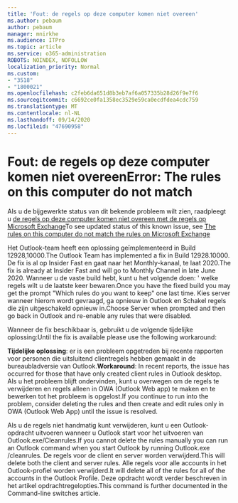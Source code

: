 ```yaml
---
title: 'Fout: de regels op deze computer komen niet overeen'
ms.author: pebaum
author: pebaum
manager: mnirkhe
ms.audience: ITPro
ms.topic: article
ms.service: o365-administration
ROBOTS: NOINDEX, NOFOLLOW
localization_priority: Normal
ms.custom:
- "3518"
- "1800021"
ms.openlocfilehash: c2feb6da651d8b3eb7af6a057335b28d26f9e7f6
ms.sourcegitcommit: c6692ce0fa1358ec3529e59ca0ecdfdea4cdc759
ms.translationtype: MT
ms.contentlocale: nl-NL
ms.lasthandoff: 09/14/2020
ms.locfileid: "47690958"
---
```

# <a name="error-the-rules-on-this-computer-do-not-match"></a><span data-ttu-id="98d82-102">Fout: de regels op deze computer komen niet overeen</span><span class="sxs-lookup"><span data-stu-id="98d82-102">Error: The rules on this computer do not match</span></span>

<span data-ttu-id="98d82-103">Als u de bijgewerkte status van dit bekende probleem wilt zien, raadpleegt u [de regels op deze computer komen niet overeen met de regels op Microsoft Exchange](https://support.office.com/article/d032e037-b224-429e-b325-633afde9b5f0)</span><span class="sxs-lookup"><span data-stu-id="98d82-103">To see updated status of this known issue, see [The rules on this computer do not match the rules on Microsoft Exchange](https://support.office.com/article/d032e037-b224-429e-b325-633afde9b5f0)</span></span>

<span data-ttu-id="98d82-104">Het Outlook-team heeft een oplossing geïmplementeerd in Build 12928,10000.</span><span class="sxs-lookup"><span data-stu-id="98d82-104">The Outlook Team has implemented a fix in Build 12928.10000.</span></span> <span data-ttu-id="98d82-105">De fix is al op Insider Fast en gaat naar het Monthly-kanaal, te laat 2020.</span><span class="sxs-lookup"><span data-stu-id="98d82-105">The fix is already at Insider Fast and will go to Monthly Channel in late June 2020.</span></span> <span data-ttu-id="98d82-106">Wanneer u de vaste build hebt, kunt u het volgende doen: ' welke regels wilt u de laatste keer bewaren.</span><span class="sxs-lookup"><span data-stu-id="98d82-106">Once you have the fixed build you may get the prompt "Which rules do you want to keep" one last time.</span></span> <span data-ttu-id="98d82-107">Kies server wanneer hierom wordt gevraagd, ga opnieuw in Outlook en Schakel regels die zijn uitgeschakeld opnieuw in.</span><span class="sxs-lookup"><span data-stu-id="98d82-107">Choose Server when prompted and then go back in Outlook and re-enable any rules that were disabled.</span></span>

<span data-ttu-id="98d82-108">Wanneer de fix beschikbaar is, gebruikt u de volgende tijdelijke oplossing:</span><span class="sxs-lookup"><span data-stu-id="98d82-108">Until the fix is available please use the following workaround:</span></span>

<span data-ttu-id="98d82-109">**Tijdelijke oplossing**: er is een probleem opgetreden bij recente rapporten voor personen die uitsluitend clientregels hebben gemaakt in de bureaubladversie van Outlook.</span><span class="sxs-lookup"><span data-stu-id="98d82-109">**Workaround**: In recent reports, the issue has occurred for those that have only created client rules in Outlook desktop.</span></span> <span data-ttu-id="98d82-110">Als u het probleem blijft ondervinden, kunt u overwegen om de regels te verwijderen en regels alleen in OWA (Outlook Web app) te maken en te bewerken tot het probleem is opgelost.</span><span class="sxs-lookup"><span data-stu-id="98d82-110">If you continue to run into the problem, consider deleting the rules and then create and edit rules only in OWA (Outlook Web App) until the issue is resolved.</span></span>

<span data-ttu-id="98d82-111">Als u de regels niet handmatig kunt verwijderen, kunt u een Outlook-opdracht uitvoeren wanneer u Outlook start voor het uitvoeren van Outlook.exe/Cleanrules.</span><span class="sxs-lookup"><span data-stu-id="98d82-111">If you cannot delete the rules manually you can run an Outlook command when you start Outlook by running Outlook.exe /cleanrules.</span></span> <span data-ttu-id="98d82-112">De regels voor de client en server worden verwijderd.</span><span class="sxs-lookup"><span data-stu-id="98d82-112">This will delete both the client and server rules.</span></span> <span data-ttu-id="98d82-113">Alle regels voor alle accounts in het Outlook-profiel worden verwijderd.</span><span class="sxs-lookup"><span data-stu-id="98d82-113">It will delete all of the rules for all of the accounts in the Outlook Profile.</span></span> <span data-ttu-id="98d82-114">Deze opdracht wordt verder beschreven in het artikel opdrachtregelopties.</span><span class="sxs-lookup"><span data-stu-id="98d82-114">This command is further documented in the Command-line switches article.</span></span>

